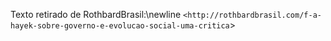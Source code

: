 Texto retirado de RothbardBrasil:\newline
`<http://rothbardbrasil.com/f-a-hayek-sobre-governo-e-evolucao-social-uma-critica`>
